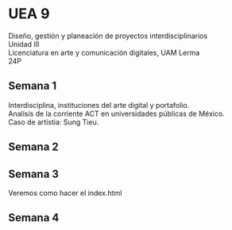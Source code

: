 # UEA 9
Diseño, gestión y planeación de proyectos interdisciplinarios  
Unidad III  
Licenciatura en arte y comunicación digitales, UAM Lerma  
24P  
## Semana 1
Interdisciplina, instituciones del arte digital y portafolio.  
Analisis de la corriente ACT en universidades públicas de México.  
Caso de artistia: Sung Tieu.  
## Semana 2

## Semana 3
Veremos como hacer el index.html
## Semana 4
